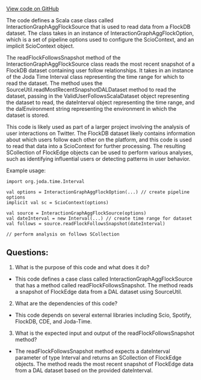 [View code on GitHub](https://github.com/misbahsy/the-algorithm/src/scala/com/twitter/interaction_graph/scio/agg_flock/InteractionGraphAggFlockSource.scala)

The code defines a Scala case class called InteractionGraphAggFlockSource that is used to read data from a FlockDB dataset. The class takes in an instance of InteractionGraphAggFlockOption, which is a set of pipeline options used to configure the ScioContext, and an implicit ScioContext object. 

The readFlockFollowsSnapshot method of the InteractionGraphAggFlockSource class reads the most recent snapshot of a FlockDB dataset containing user follow relationships. It takes in an instance of the Joda Time Interval class representing the time range for which to read the dataset. The method uses the SourceUtil.readMostRecentSnapshotDALDataset method to read the dataset, passing in the ValidUserFollowsScalaDataset object representing the dataset to read, the dateInterval object representing the time range, and the dalEnvironment string representing the environment in which the dataset is stored. 

This code is likely used as part of a larger project involving the analysis of user interactions on Twitter. The FlockDB dataset likely contains information about which users follow each other on the platform, and this code is used to read that data into a ScioContext for further processing. The resulting SCollection of FlockEdge objects can be used to perform various analyses, such as identifying influential users or detecting patterns in user behavior. 

Example usage:

```
import org.joda.time.Interval

val options = InteractionGraphAggFlockOption(...) // create pipeline options
implicit val sc = ScioContext(options)

val source = InteractionGraphAggFlockSource(options)
val dateInterval = new Interval(...) // create time range for dataset
val follows = source.readFlockFollowsSnapshot(dateInterval)

// perform analysis on follows SCollection
```
## Questions: 
 1. What is the purpose of this code and what does it do?
- This code defines a case class called InteractionGraphAggFlockSource that has a method called readFlockFollowsSnapshot. The method reads a snapshot of FlockEdge data from a DAL dataset using SourceUtil.

2. What are the dependencies of this code?
- This code depends on several external libraries including Scio, Spotify, FlockDB, CDE, and Joda-Time.

3. What is the expected input and output of the readFlockFollowsSnapshot method?
- The readFlockFollowsSnapshot method expects a dateInterval parameter of type Interval and returns an SCollection of FlockEdge objects. The method reads the most recent snapshot of FlockEdge data from a DAL dataset based on the provided dateInterval.